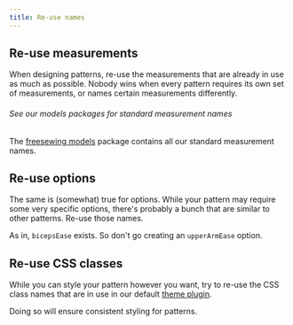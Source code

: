 ```yaml
---
title: Re-use names
---
```


## Re-use measurements

When designing patterns, re-use the measurements that are already in use as much as possible.
Nobody wins when every pattern requires its own set of measurements, or names
certain measurements differently.

<Tip>

######  See our models packages for standard measurement names

The [freesewing models](/packages/models)
package contains all our standard measurement names.

</Tip>

## Re-use options

The same is (somewhat) true for options. While your pattern may require some very specific
options, there's probably a bunch that are similar to other patterns. Re-use those names.

As in, `bicepsEase` exists. So don't go creating an `upperArmEase` option.

## Re-use CSS classes

While you can style your pattern however you want, try to re-use the CSS class names that
are in use in our default [theme plugin](/packages/theme).

Doing so will ensure consistent styling for patterns.


